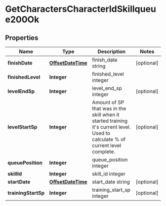
# GetCharactersCharacterIdSkillqueue200Ok

## Properties
Name | Type | Description | Notes
------------ | ------------- | ------------- | -------------
**finishDate** | [**OffsetDateTime**](OffsetDateTime.md) | finish_date string |  [optional]
**finishedLevel** | **Integer** | finished_level integer | 
**levelEndSp** | **Integer** | level_end_sp integer |  [optional]
**levelStartSp** | **Integer** | Amount of SP that was in the skill when it started training it&#39;s current level. Used to calculate % of current level complete. |  [optional]
**queuePosition** | **Integer** | queue_position integer | 
**skillId** | **Integer** | skill_id integer | 
**startDate** | [**OffsetDateTime**](OffsetDateTime.md) | start_date string |  [optional]
**trainingStartSp** | **Integer** | training_start_sp integer |  [optional]



